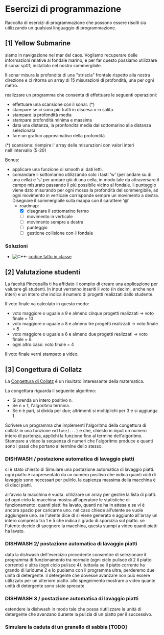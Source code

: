 # Esercizi di programmazione

Raccolta di esercizi di programmazione che possono essere risolti sia utilizzando un qualsiasi linguaggio di programmazione.


## [1] Yellow Submarine

siamo in navigazione nel mar del caos. Vogliamo recuperare delle informazioni relative al fondale marino, e per far questo possiamo utilizzare il sonar sp01, installato nel nostro sommergibile. 

Il sonar misura la profondità di una "striscia" frontale rispetto alla nostra direzione e ci ritorna un array di 15 misurazioni di profondità, una per ogni metro.

realizzare un programma che consenta di effettuare le seguenti operazioni:

- effettuare una scansione con il sonar. (*)
- stampare se ci sono più tratti in discesa o in salita.
- stampare la profondità media
- stampare profondità minima e massima
- data una distanza, la pronfondità media dal sottomarino alla distanza selezionata
- fare un grafico approsimativo della profondità

(*) scansione:
  riempire l' array delle misurazioni con valori interi nell'intervallo (5-20)

Bonus:

- applicare una funzione di smooth ai dati letti.
- comandare il sottomarino utilizzando solo i tasti 'w' (per andare su di una cella) e 's' per andare giù di una cella, in modo tale da attraversare il campo misurato passando il più possibile vicino al fondale. il punteggio viene dato misurando per ogni mossa la profondità del sommergibile, ad ogni movimento in verticale corrisponde sempre un movimento a destra. Disegnare il sommergibile sulla mappa con il carattere '@'
  - roadmap:
    - [x] disegnare il sottomarino fermo
    - [ ] movimento in verticale
    - [ ] movimento sempre a destra
    - [ ] punteggio
    - [ ] gestione collisione con il fondale

### Soluzioni

- ![C++](https://img.shields.io/badge/C++-00599C?style=flat-square&logo=C%2B%2B&logoColor=white): [codice fatto in classe](https://replit.com/@professorandrea/3di-sottomarino-1?v=1)

## [2] Valutazione studenti

La facoltá Pincopallis ti ha affidato il compito di creare una applicazione per valutare gli studenti. In input verranno inseriti il voto (in decimi, anche non interi) e un intero che indica il numero di progetti realizzati dallo studente.

Il voto finale va calcolato in questo modo:

- voto maggiore o uguale a 9 e almeno cinque progetti realizzati -> voto finale = 10
- voto maggiore o uguale a 8 e almeno tre progetti realizzati -> voto finale = 8
- voto maggiore o uguale a 6 e almeno due progetti realizzati -> voto finale = 6
- ogni altro caso: voto finale = 4
 
Il voto finale verrá stampato a video.

## [3] Congettura di Collatz

La [Congettura di Collatz](https://it.wikipedia.org/wiki/Congettura_di_Collatz) é un risultato interessante della matematica.

La congettura riguarda il seguente algoritmo:

- Si prenda un intero positivo n.
- Se n = 1, l'algoritmo termina.
- Se n è pari, si divida per due; altrimenti si moltiplichi per 3 e si aggiunga 1.

Scrivere un programma che implementi l'algoritmo della congettura di collatz in una funzione `collatz(...)` e che, chiesto in input un numero intero di partenza, applichi la funzione fino al termine dell'algoritmo. Stampare a video la sequenza di numeri che l'algoritmo produce e quanti sono i passi che portano al termine dello stesso.

### DISHWASH / postazione automatica di lavaggio piatti

ci è  stato chiesto di Simulare una postazione  automatica di lavaggio piatti. ogni piatto è  rappresentato da un  numero positivo che indica quanti cicli di lavaggio sono necessari per pulirlo. la capienza massima della macchina è  di dieci piatti. 

all'avvio la macchina è  vuota. utilizzare un array per gestire la lista di piatti. ad ogni ciclo la macchina mostra all'operatore le statistiche di funzionamento: quanti piatti ha lavato, quanti ne ha in attesa e se vi è ancora spazio per caricarne uno. nel caso chiede all'utente se vuole aggiungere uno. se l'utente dice di sì viene generato e aggiunto all'array un intero compreso tra 1 e 5 che indica il grado di sporcizia sul piatto. se l'utente decide di spegnere la macchina, questa stampi a video quanti piatti ha lavato.

### DISHWASH 2/ postazione automatica di lavaggio piatti

data la dishwash dell'esercizio precedente consentire di selezionare il programma di funzionamento tra normale (ogni ciclo pulisce di 2 il piatto corrente) e ultra (ogni ciclo pulisce 4). tuttavia se il piatto corrente ha grando di luridume 2 e lo puoiamo con il programma ultra, perderemo due unita di detergente. il detergente che dovesse avanzare non può  essere utilizzato per un ulteriore piatto. allo spegnimento mostrare a video quante unità di detergente sono state sprecate.

### DISHWASH 3 / postazione automatica di lavaggio piatti

estendere la dishwash in modo tale che possa riutilizzare le unità di detergente che avanzano durante la pulizia di un piatto per il successivo.

### Simulare la caduta di un granello di sabbia [TODO]




